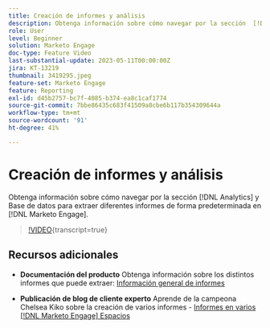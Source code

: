 ```yaml
---
title: Creación de informes y análisis
description: Obtenga información sobre cómo navegar por la sección  [!DNL Analytics]  y Base de datos para extraer diferentes informes de forma predeterminada en [!DNL Marketo Engage].
role: User
level: Beginner
solution: Marketo Engage
doc-type: Feature Video
last-substantial-update: 2023-05-11T00:00:00Z
jira: KT-13219
thumbnail: 3419295.jpeg
feature-set: Marketo Engage
feature: Reporting
exl-id: d45b2757-bc7f-4085-b374-ea8c1caf1774
source-git-commit: 7bbe86435c683f41509a8cbe6b117b354309644a
workflow-type: tm+mt
source-wordcount: '91'
ht-degree: 41%

---
```


# Creación de informes y análisis

Obtenga información sobre cómo navegar por la sección [!DNL Analytics] y Base de datos para extraer diferentes informes de forma predeterminada en [!DNL Marketo Engage].

>[!VIDEO](https://video.tv.adobe.com/v/3419295/?learn=on){transcript=true}

## Recursos adicionales

* **Documentación del producto**
Obtenga información sobre los distintos informes que puede extraer: [Información general de informes](https://experienceleague.adobe.com/docs/marketo/using/product-docs/reporting/reporting-overview.html?lang=en&amp;sdid=M7K4SLTS&amp;mv=email&amp;mv2=instreml)

* **Publicación de blog de cliente experto**
Aprende de la campeona Chelsea Kiko sobre la creación de varios informes - [Informes en varios [!DNL Marketo Engage] Espacios](https://nation.marketo.com/t5/product-blogs/how-marketo-champion-chelsea-kiko-reports-in-various-marketo/ba-p/242627)
